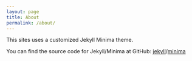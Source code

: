 ```yaml
---
layout: page
title: About
permalink: /about/
---
```


This sites uses a customized Jekyll Minima theme. 

You can find the source code for Jekyll/Minima at GitHub:
[jekyll][jekyll-org]/[minima](https://github.com/jekyll/minima)

[jekyll-org]: https://github.com/jekyll
